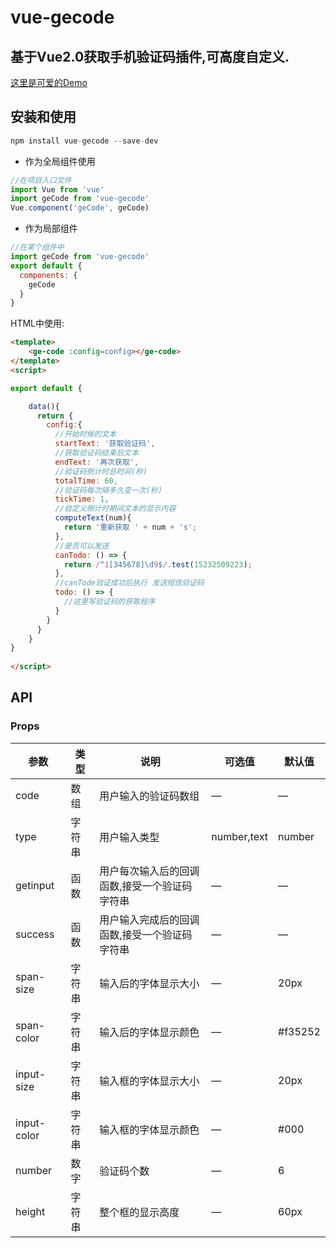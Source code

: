 # vue-gecode

## 基于Vue2.0获取手机验证码插件,可高度自定义.



[这里是可爱的Demo](https://quietboys.github.io/vue-input-code/)


## 安装和使用

```javascript
npm install vue-gecode --save-dev
```

- 作为全局组件使用

```javascript
//在项目入口文件
import Vue from 'vue'
import geCode from 'vue-gecode'
Vue.component('geCode', geCode)
```

- 作为局部组件

```javascript
//在某个组件中
import geCode from 'vue-gecode'
export default {
  components: {
    geCode
  }
}
```

HTML中使用:

```html
<template>
	<ge-code :config=config></ge-code>
</template>
<script>

export default {

	data(){
	  return {
	    config:{
	      //开始时候的文本
	      startText: '获取验证码',
	      //获取验证码结束后文本
	      endText: '再次获取',
	      //验证码倒计时总时间(秒)
	      totalTime: 60,
	      //验证码每次隔多久变一次(秒)
	      tickTime: 1,
	      //自定义倒计时期间文本的显示内容
	      computeText(num){
	        return '重新获取 ' + num + 's';
	      },
	      //是否可以发送 
	      canTodo: () => {
	        return /^1[345678]\d9$/.test(15232509223);
	      },
	      //canTode验证成功后执行 发送短信验证码
	      todo: () => {
	        //这里写验证码的获取程序
	      }
	    }
	  }
	}
}
	
</script>
```

## API

### Props

| 参数    | 类型    | 说明   |  可选值 | 默认值 |
| ------------- |-------| -----| ----| -------|
| code | 数组 | 用户输入的验证码数组 | — | — |
| type | 字符串 | 用户输入类型 | number,text | number |
| getinput | 函数 | 用户每次输入后的回调函数,接受一个验证码字符串 | — | — |
| success | 函数 | 用户输入完成后的回调函数,接受一个验证码字符串 | — | — |
| span-size | 字符串 | 输入后的字体显示大小 | — | 20px |
| span-color | 字符串 | 输入后的字体显示颜色 | — | #f35252 |
| input-size | 字符串 | 输入框的字体显示大小 | — | 20px |
| input-color | 字符串 | 输入框的字体显示颜色 | — | #000 |
| number | 数字 | 验证码个数 | — | 6 |
| height | 字符串 | 整个框的显示高度 | — | 60px |
